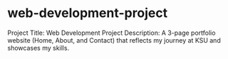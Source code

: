 # web-development-project
Project Title: Web Development Project
Description: A 3-page portfolio website (Home, About, and Contact) that reflects my journey at KSU and showcases my skills.
